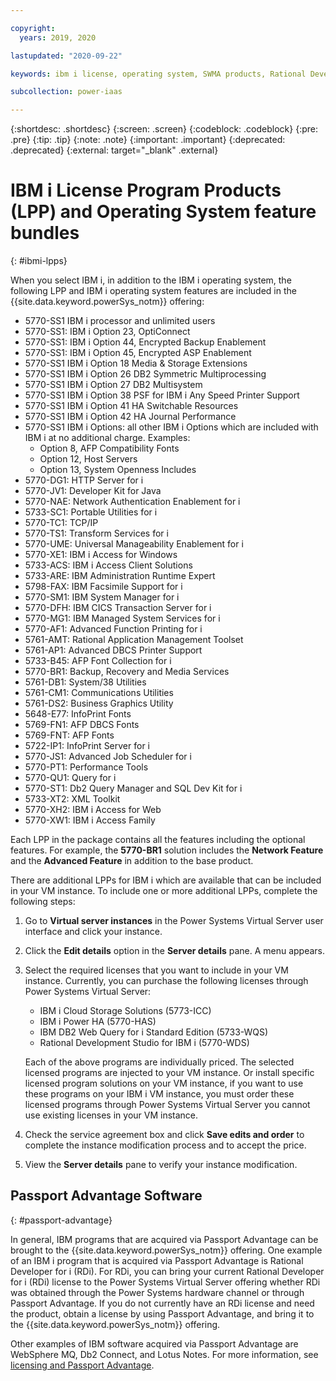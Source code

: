 ```yaml
---

copyright:
  years: 2019, 2020

lastupdated: "2020-09-22"

keywords: ibm i license, operating system, SWMA products, Rational Development Studio

subcollection: power-iaas

---
```


{:shortdesc: .shortdesc}
{:screen: .screen}
{:codeblock: .codeblock}
{:pre: .pre}
{:tip: .tip}
{:note: .note}
{:important: .important}
{:deprecated: .deprecated}
{:external: target="_blank" .external}

# IBM i License Program Products (LPP) and Operating System feature bundles
{: #ibmi-lpps}

When you select IBM i, in addition to the IBM i operating system, the following LPP and IBM i operating system features are included in the {{site.data.keyword.powerSys_notm}} offering:

- 5770-SS1 IBM i processor and unlimited users
- 5770-SS1: IBM i Option 23, OptiConnect
- 5770-SS1: IBM i Option 44, Encrypted Backup Enablement
- 5770-SS1: IBM i Option 45, Encrypted ASP Enablement
- 5770-SS1 IBM i Option 18 Media & Storage Extensions
- 5770-SS1 IBM i Option 26 DB2 Symmetric Multiprocessing
- 5770-SS1 IBM i Option 27 DB2 Multisystem
- 5770-SS1 IBM i Option 38 PSF for IBM i Any Speed Printer Support
- 5770-SS1 IBM i Option 41 HA Switchable Resources
- 5770-SS1 IBM i Option 42 HA Journal Performance
- 5770-SS1 IBM i Options:  all other IBM i Options which are included with IBM i at no additional charge. Examples:
    - Option 8, AFP Compatibility Fonts
    - Option 12, Host Servers
    - Option 13, System Openness Includes
- 5770-DG1: HTTP Server for i
- 5770-JV1: Developer Kit for Java
- 5770-NAE: Network Authentication Enablement for i
- 5733-SC1: Portable Utilities for i
- 5770-TC1: TCP/IP
- 5770-TS1: Transform Services for i
- 5770-UME: Universal Manageability Enablement for i
- 5770-XE1: IBM i Access for Windows
- 5733-ACS: IBM i Access Client Solutions
- 5733-ARE: IBM Administration Runtime Expert
- 5798-FAX: IBM Facsimile Support for i
- 5770-SM1: IBM System Manager for i
- 5770-DFH: IBM CICS Transaction Server for i
- 5770-MG1: IBM Managed System Services for i
- 5770-AF1: Advanced Function Printing for i
- 5761-AMT: Rational Application Management Toolset
- 5761-AP1: Advanced DBCS Printer Support
- 5733-B45: AFP Font Collection for i
- 5770-BR1: Backup, Recovery and Media Services
- 5761-DB1: System/38 Utilities
- 5761-CM1: Communications Utilities
- 5761-DS2: Business Graphics Utility
- 5648-E77: InfoPrint Fonts
- 5769-FN1: AFP DBCS Fonts
- 5769-FNT: AFP Fonts
- 5722-IP1: InfoPrint Server for i
- 5770-JS1: Advanced Job Scheduler for i
- 5770-PT1: Performance Tools
- 5770-QU1: Query for i
- 5770-ST1: Db2 Query Manager and SQL Dev Kit for i
- 5733-XT2: XML Toolkit
- 5770-XH2: IBM i Access for Web
- 5770-XW1: IBM i Access Family


Each LPP in the package contains all the features including the optional features. For example, the **5770-BR1** solution includes the **Network Feature** and the **Advanced Feature** in addition to the base product.

There are additional LPPs for IBM i which are available that can be included in your VM instance. To include one or more additional LPPs, complete the following steps:

1. Go to **Virtual server instances** in the Power Systems Virtual Server user interface and click your instance.

2. Click the **Edit details** option in the **Server details** pane. A menu appears.

3. Select the required licenses that you want to include in your VM instance. Currently, you can purchase the following licenses through Power Systems Virtual Server:

   - IBM i Cloud Storage Solutions (5773-ICC)
   - IBM i Power HA (5770-HAS)
   - IBM DB2 Web Query for i Standard Edition (5733-WQS) 
   - Rational Development Studio for IBM i (5770-WDS)

    Each of the above programs are individually priced. The selected licensed programs are injected to your VM instance. Or install specific licensed program solutions on your VM instance, if you want to use these programs on your IBM i VM instance, you must order these licensed programs through Power Systems Virtual Server you cannot use existing licenses in your VM instance.

4. Check the service agreement box and click **Save edits and order** to complete the instance modification process and to accept the price.

5. View the **Server details** pane to verify your instance modification.

## Passport Advantage Software
{: #passport-advantage}

In general, IBM programs that are acquired via Passport Advantage can be brought to the {{site.data.keyword.powerSys_notm}} offering. One example of an IBM i program that is acquired via Passport Advantage is Rational Developer for i (RDi). For RDi, you can bring your current Rational Developer for i (RDi) license to the Power Systems Virtual Server offering whether RDi was obtained through the Power Systems hardware channel or through Passport Advantage. If you do not currently have an RDi license and need the product, obtain a license by using Passport Advantage, and bring it to the {{site.data.keyword.powerSys_notm}} offering.

Other examples of IBM software acquired via Passport Advantage are WebSphere MQ, Db2 Connect, and Lotus Notes. For more information, see [licensing and Passport Advantage](https://www.ibm.com/software/passportadvantage/eligible_public_cloud_BYOSL_policy.html).